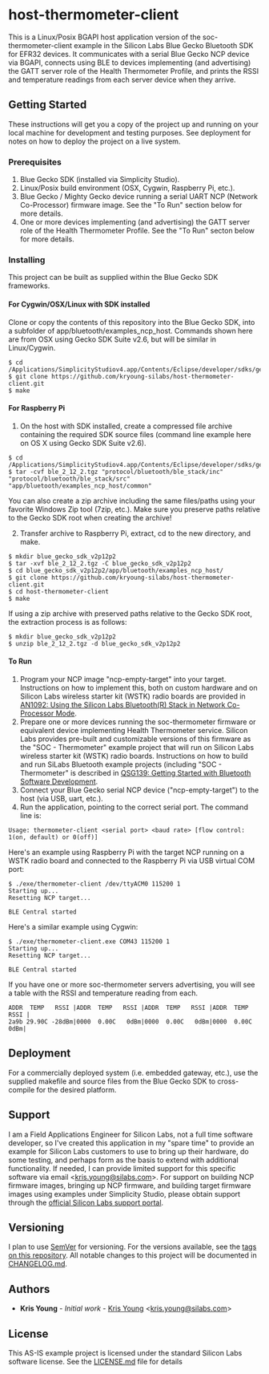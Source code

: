 # host-thermometer-client

This is a Linux/Posix BGAPI host application version of the soc-thermometer-client example in the Silicon Labs Blue Gecko Bluetooth SDK for EFR32 devices. It communicates with a serial Blue Gecko NCP device via BGAPI, connects using BLE to devices implementing (and advertising) the GATT server role of the Health Thermometer Profile, and prints the RSSI and temperature readings from each server device when they arrive.

## Getting Started

These instructions will get you a copy of the project up and running on your local machine for development and testing purposes. See deployment for notes on how to deploy the project on a live system.

### Prerequisites

1. Blue Gecko SDK (installed via Simplicity Studio).
2. Linux/Posix build environment (OSX, Cygwin, Raspberry Pi, etc.).
3. Blue Gecko / Mighty Gecko device running a serial UART NCP (Network Co-Processor) firmware image. See the "To Run" section below for more details.
4. One or more devices implementing (and advertising) the GATT server role of the Health Thermometer Profile. See the "To Run" secton below for more details.

### Installing

This project can be built as supplied within the Blue Gecko SDK frameworks.

#### For Cygwin/OSX/Linux with SDK installed

Clone or copy the contents of this repository into the Blue Gecko SDK, into a subfolder of app/bluetooth/examples_ncp_host. Commands shown here are from OSX using Gecko SDK Suite v2.6, but will be similar in Linux/Cygwin.

```
$ cd /Applications/SimplicityStudiov4.app/Contents/Eclipse/developer/sdks/gecko_sdk_suite/v2.6/app/bluetooth/examples_ncp_host/
$ git clone https://github.com/kryoung-silabs/host-thermometer-client.git
$ make
```

#### For Raspberry Pi

1. On the host with SDK installed, create a compressed file archive containing the required SDK source files (command line example here on OS X using Gecko SDK Suite v2.6).

```
$ cd /Applications/SimplicityStudiov4.app/Contents/Eclipse/developer/sdks/gecko_sdk_suite/v2.6
$ tar -cvf ble_2_12_2.tgz "protocol/bluetooth/ble_stack/inc" "protocol/bluetooth/ble_stack/src" "app/bluetooth/examples_ncp_host/common"
```

You can also create a zip archive including the same files/paths using your favorite Windows Zip tool (7zip, etc.). Make sure you preserve paths relative to the Gecko SDK root when creating the archive!

2. Transfer archive to Raspberry Pi, extract, cd to the new directory, and make.

```
$ mkdir blue_gecko_sdk_v2p12p2
$ tar -xvf ble_2_12_2.tgz -C blue_gecko_sdk_v2p12p2
$ cd blue_gecko_sdk_v2p12p2/app/bluetooth/examples_ncp_host/
$ git clone https://github.com/kryoung-silabs/host-thermometer-client.git
$ cd host-thermometer-client
$ make
```

If using a zip archive with preserved paths relative to the Gecko SDK root, the extraction process is as follows:
```
$ mkdir blue_gecko_sdk_v2p12p2
$ unzip ble_2_12_2.tgz -d blue_gecko_sdk_v2p12p2
```

#### To Run

1. Program your NCP image "ncp-empty-target" into your target. Instructions on how to implement this, both on custom hardware and on Silicon Labs wireless starter kit (WSTK) radio boards are provided in [AN1092: Using the Silicon Labs Bluetooth(R) Stack in Network Co-Processor Mode](https://www.silabs.com/documents/login/application-notes/an1042-bt-ncp-mode.pdf).
2. Prepare one or more devices running the soc-thermometer firmware or equivalent device implementing Health Thermometer service. Silicon Labs provides pre-built and customizable versions of this firmware as the "SOC - Thermometer" example project that will run on Silicon Labs wireless starter kit (WSTK) radio boards. Instructions on how to build and run SiLabs Bluetooth example projects (including "SOC - Thermometer" is described in [QSG139: Getting Started with Bluetooth Software Development](https://www.silabs.com/documents/public/quick-start-guides/qsg139-getting-started-with-bluetooth.pdf).
3. Connect your Blue Gecko serial NCP device ("ncp-empty-target") to the host (via USB, uart, etc.).
4. Run the application, pointing to the correct serial port. The command line is:
```
Usage: thermometer-client <serial port> <baud rate> [flow control: 1(on, default) or 0(off)]
```

Here's an example using Raspberry Pi with the target NCP running on a WSTK radio board and connected to the Raspberry Pi via USB virtual COM port:

```
$ ./exe/thermometer-client /dev/ttyACM0 115200 1
Starting up...
Resetting NCP target...

BLE Central started
```

Here's a similar example using Cygwin:

```
$ ./exe/thermometer-client.exe COM43 115200 1
Starting up...
Resetting NCP target...

BLE Central started
```

If you have one or more soc-thermometer servers advertising, you will see a table with the RSSI and temperature reading from each.

```
ADDR  TEMP   RSSI |ADDR  TEMP   RSSI |ADDR  TEMP   RSSI |ADDR  TEMP   RSSI |
2a9b 29.90C -28dBm|0000  0.00C   0dBm|0000  0.00C   0dBm|0000  0.00C   0dBm|
```

## Deployment

For a commercially deployed system (i.e. embedded gateway, etc.), use the supplied makefile and source files from the Blue Gecko SDK to cross-compile for the desired platform.

## Support

I am a Field Applications Engineer for Silicon Labs, not a full time software developer, so I've created this application in my "spare time" to provide an example for Silicon Labs customers to use to bring up their hardware, do some testing, and perhaps form as the basis to extend with additional functionality. If needed, I can provide limited support for this specific software via email <<kris.young@silabs.com>>. For support on building NCP firmware images, bringing up NCP firmware, and building target firmware images using examples under Simplicity Studio, please obtain support through the [official Silicon Labs support portal](http://silabs.com/support).

## Versioning

I plan to use [SemVer](http://semver.org/) for versioning. For the versions available, see the [tags on this repository](https://github.com/host-thermometer-client/tags). All notable changes to this project will be documented in [CHANGELOG.md](CHANGELOG.md).

## Authors

* **Kris Young** - *Initial work* - [Kris Young](https://github.com/kryoung-silabs) <<kris.young@silabs.com>>

## License

This AS-IS example project is licensed under the standard Silicon Labs software license. See the [LICENSE.md](LICENSE.md) file for details
